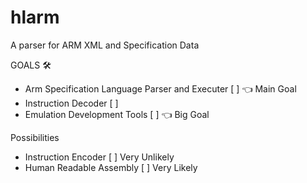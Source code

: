 # hlarm
A parser for ARM XML and Specification Data 

GOALS 🛠️
  - Arm Specification Language Parser and Executer [ ] 👈 Main Goal
  - Instruction Decoder                            [ ]
  - Emulation Development Tools                    [ ] 👈 Big Goal

Possibilities  
  - Instruction Encoder                            [ ] Very Unlikely
  - Human Readable Assembly                        [ ] Very Likely
